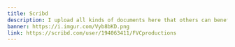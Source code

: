 ```yaml
---
title: Scribd
description: I upload all kinds of documents here that others can benefit from.
banner: https://i.imgur.com/Vyb8bKD.png
link: https://scribd.com/user/194063411/FVCproductions
---
```

